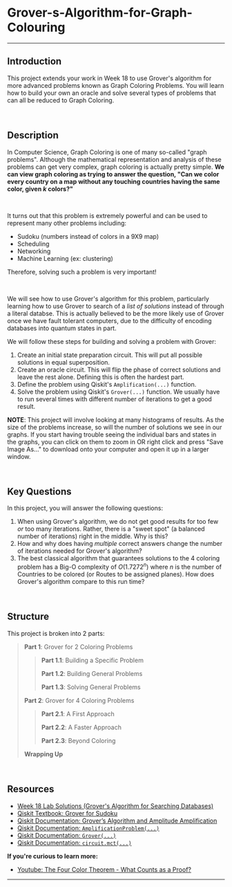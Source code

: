 # Grover-s-Algorithm-for-Graph-Colouring

---

## **Introduction** 
This project extends your work in Week 18 to use Grover's algorithm for more advanced problems known as Graph Coloring Problems. You will learn how to build your own an oracle and solve several types of problems that can all be reduced to Graph Coloring.

<br>

## **Description**
In Computer Science, Graph Coloring is one of many so-called "graph problems". Although the mathematical representation and analysis of these problems can get very complex, graph coloring is actually pretty simple. **We can view graph coloring as trying to answer the question, "Can we color every country on a map without any touching countries having the same color, given *k* colors?"**

<br>

It turns out that this problem is extremely powerful and can be used to represent many other problems including:
* Sudoku (numbers instead of colors in a 9X9 map)
* Scheduling
* Networking
* Machine Learning (ex: clustering)

Therefore, solving such a problem is very important!

<br>

We will see how to use Grover's algorithm for this problem, particularly learning how to use Grover to search of a *list of solutions* instead of through a literal databse. This is actually believed to be the more likely use of Grover once we have fault tolerant computers, due to the difficulty of encoding databases into quantum states in part.

We will follow these steps for building and solving a problem with Grover:
1. Create an initial state preparation circuit. This will put all possible solutions in equal superposition.
1. Create an oracle circuit. This will flip the phase of correct solutions and leave the rest alone. Defining this is often the hardest part.
1. Define the problem using Qiskit's `Amplification(...)` function.
1. Solve the problem using Qiskit's `Grover(...)` function. We usually have to run several times with different number of iterations to get a good result.



**NOTE**: This project will involve looking at many histograms of results. As the size of the problems increase, so will the number of solutions we see in our graphs. If you start having trouble seeing the individual bars and states in the graphs, you can click on them to zoom in OR right click and press "Save Image As..." to download onto your computer and open it up in a larger window.

<br>

## **Key Questions**
In this project, you will answer the following questions:
1. When using Grover's algorithm, we do not get good results for too few *or* too many iterations. Rather, there is a "sweet spot" (a balanced number of iterations) right in the middle. Why is this?
2. How and why does having *multiple* correct answers change the number of iterations needed for Grover's algorithm?
3. The best classical algorithm that guarantees solutions to the 4 coloring problem has a Big-O complexity of $O(1.7272^n)$ where $n$ is the number of Countries to be colored (or Routes to be assigned planes). How does Grover's algorithm compare to this run time?

<br>

## **Structure**
This project is broken into 2 parts:
> **Part 1**: Grover for 2 Coloring Problems
>
>> **Part 1.1**: Building a Specific Problem
>>
>> **Part 1.2**: Building General Problems
>>
>> **Part 1.3**: Solving General Problems
>
> **Part 2**: Grover for 4 Coloring Problems
>
>> **Part 2.1**: A First Approach
>>
>> **Part 2.2**: A Faster Approach
>>
>> **Part 2.3**: Beyond Coloring
>
> **Wrapping Up**

<br>

## **Resources**

* [Week 18 Lab Solutions (Grover's Algorithm for Searching Databases)](https://drive.google.com/file/d/1BAYHXCpXLp-iP2WyvamVbRchshwxOquM/view?usp=sharing)
* [Qiskit Textbook: Grover for Sudoku](https://qiskit.org/textbook/ch-algorithms/grover.html#sudoku)
* [Qiskit Documentation: Grover’s Algorithm and Amplitude Amplification](https://qiskit.org/documentation/tutorials/algorithms/06_grover.html)
* [Qiskit Documentation: `AmplificationProblem(...)`](https://qiskit.org/documentation/stubs/qiskit.algorithms.AmplificationProblem.html)
* [Qiskit Documentation: `Grover(...)`](https://qiskit.org/documentation/stubs/qiskit.algorithms.Grover.html)
* [Qiskit Documentation: `circuit.mct(...)`](https://qiskit.org/documentation/stubs/qiskit.circuit.QuantumCircuit.mct.html)

**If you're curious to learn more:**
* [Youtube: The Four Color Theorem - What Counts as a Proof?](https://www.youtube.com/watch?v=42-ws3bkrKM)

---
